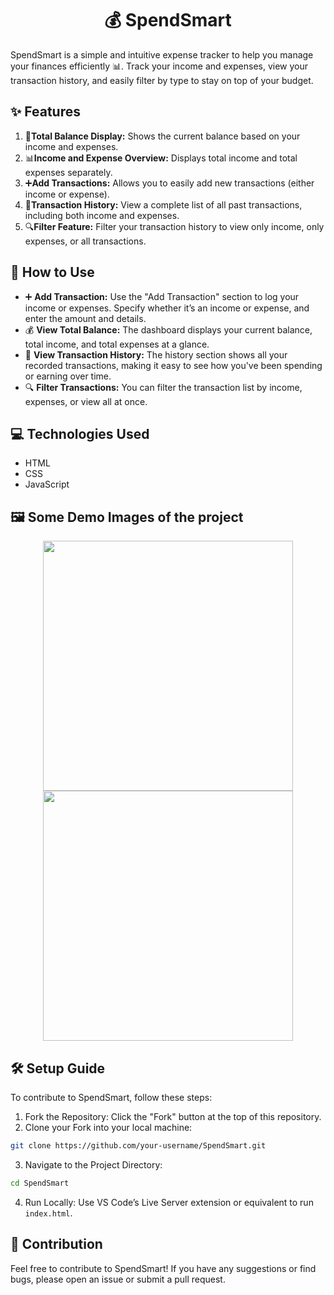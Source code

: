 <h1 align = "center">💰 SpendSmart </h1>
SpendSmart is a simple and intuitive expense tracker to help you manage your finances efficiently 📊. Track your income and expenses, view your transaction history, and easily filter by type to stay on top of your budget.

## ✨ Features 
1. 💸**Total Balance Display:** Shows the current balance based on your income and expenses.
2. 📊**Income and Expense Overview:** Displays total income and total expenses separately.
3. ➕**Add Transactions:** Allows you to easily add new transactions (either income or expense).
4. 📜**Transaction History:** View a complete list of all past transactions, including both income and expenses.
5. 🔍**Filter Feature:** Filter your transaction history to view only income, only expenses, or all transactions.

   
## 🚀 How to Use
- ➕ **Add Transaction:** Use the "Add Transaction" section to log your income or expenses. Specify whether it’s an income or expense, and enter the amount and details.
- 💰 **View Total Balance:** The dashboard displays your current balance, total income, and total expenses at a glance.
- 📜 **View Transaction History:** The history section shows all your recorded transactions, making it easy to see how you've been spending or earning over time.
- 🔍 **Filter Transactions:** You can filter the transaction list by income, expenses, or view all at once.
  
## 💻 Technologies Used
- HTML
- CSS
- JavaScript

## 🖼️ Some Demo Images of the project
<div align="center">
    <img src="https://github.com/user-attachments/assets/42f99ba4-0352-4348-8f8e-7262f4be71e5" width="400px">
    <img src="https://github.com/user-attachments/assets/fa610353-e57c-48a0-b4f7-754c78ee9425" width="400px">
</div>

## 🛠 Setup Guide
To contribute to SpendSmart, follow these steps:
1. Fork the Repository: Click the "Fork" button at the top of this repository.
2. Clone your Fork into your local machine:
```bash
git clone https://github.com/your-username/SpendSmart.git
```
3. Navigate to the Project Directory:
```bash
cd SpendSmart
```
4. Run Locally: Use VS Code’s Live Server extension or equivalent to run `index.html`.
   
## 🤝 Contribution
Feel free to contribute to SpendSmart! If you have any suggestions or find bugs, please open an issue or submit a pull request.
